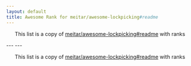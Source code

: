```yaml
---
layout: default
title: Awesome Rank for meitar/awesome-lockpicking#readme
---
```


<p align="center">
	This list is a copy of <a href="https://github.com/meitar/awesome-lockpicking#readme">meitar/awesome-lockpicking#readme</a> with ranks
</p>
---
---
<p align="center">
	This list is a copy of <a href="https://github.com/meitar/awesome-lockpicking#readme">meitar/awesome-lockpicking#readme</a> with ranks
</p>
